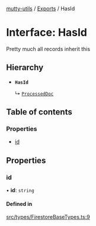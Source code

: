 [mutty-utils](../README.md) / [Exports](../modules.md) / HasId

# Interface: HasId

Pretty much all records inherit this

## Hierarchy

- **`HasId`**

  ↳ [`ProcessedDoc`](ProcessedDoc.md)

## Table of contents

### Properties

- [id](HasId.md#id)

## Properties

### id

• **id**: `string`

#### Defined in

[src/types/FirestoreBaseTypes.ts:9](https://github.com/jonlaing/mutty-utils/blob/d7d0eb8/src/types/FirestoreBaseTypes.ts#L9)
